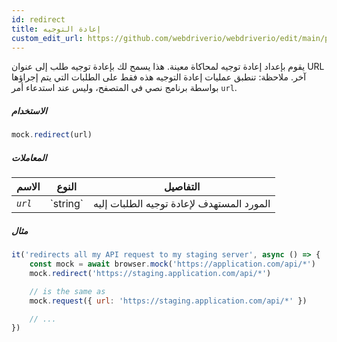 ```yaml
---
id: redirect
title: إعادة التوجيه
custom_edit_url: https://github.com/webdriverio/webdriverio/edit/main/packages/webdriverio/src/commands/mock/redirect.ts
---
```


يقوم بإعداد إعادة توجيه لمحاكاة معينة. هذا يسمح لك بإعادة توجيه طلب إلى عنوان URL آخر.
ملاحظة: تنطبق عمليات إعادة التوجيه هذه فقط على الطلبات التي يتم إجراؤها بواسطة برنامج نصي في المتصفح، وليس عند استدعاء أمر `url`.

##### الاستخدام

```js
mock.redirect(url)
```

##### المعاملات

<table>
  <thead>
    <tr>
      <th>الاسم</th><th>النوع</th><th>التفاصيل</th>
    </tr>
  </thead>
  <tbody>
    <tr>
      <td><code><var>url</var></code></td>
      <td>`string`</td>
      <td>المورد المستهدف لإعادة توجيه الطلبات إليه</td>
    </tr>
  </tbody>
</table>

##### مثال

```js title="respond.js"
it('redirects all my API request to my staging server', async () => {
    const mock = await browser.mock('https://application.com/api/*')
    mock.redirect('https://staging.application.com/api/*')

    // is the same as
    mock.request({ url: 'https://staging.application.com/api/*' })

    // ...
})
```